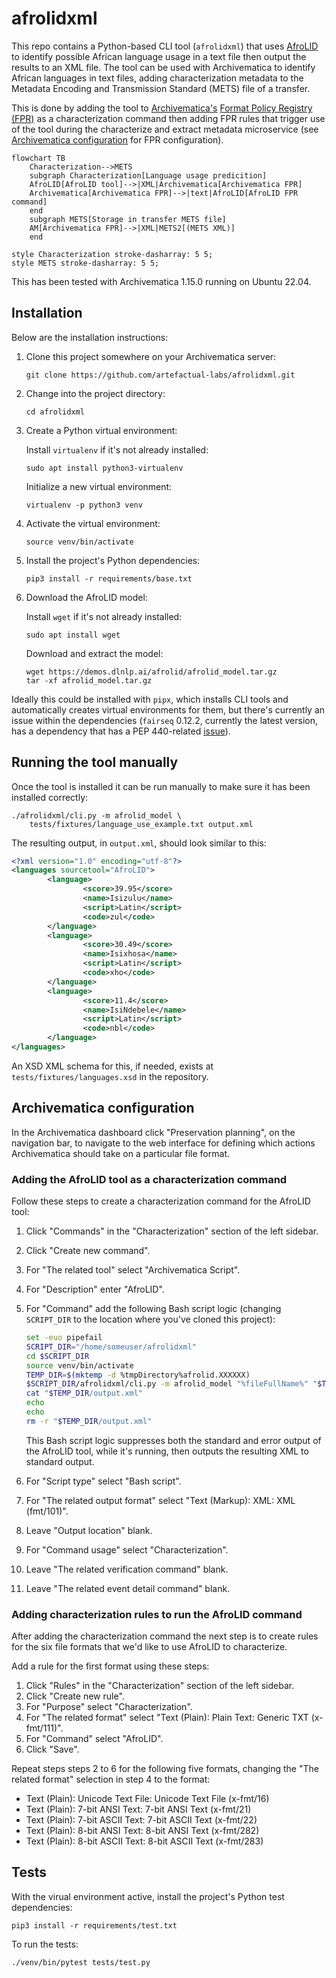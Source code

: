 # afrolidxml

This repo contains a Python-based CLI tool (`afrolidxml`) that uses
[AfroLID](https://github.com/UBC-NLP/afrolid) to identify possible African
language usage in a text file then output the results to an XML file.
The tool can be used with Archivematica to identify African languages in text
files, adding characterization metadata to the Metadata Encoding and
Transmission Standard (METS) file of a transfer.

This is done by adding the tool to [Archivematica's][Archivematica]
[Format Policy Registry (FPR)][FPR]
as a characterization command then adding FPR rules that trigger use of the
tool during the characterize and extract metadata microservice
(see [Archivematica configuration](#archivematica-configuration) for FPR
configuration).

[Archivematica]: https://github.com/artefactual/archivematica
[FPR]: https://www.archivematica.org/en/docs/archivematica-1.15/user-manual/preservation/preservation-planning/

```mermaid
flowchart TB
    Characterization-->METS
    subgraph Characterization[Language usage predicition]
    AfroLID[AfroLID tool]-->|XML|Archivematica[Archivematica FPR]
    Archivematica[Archivematica FPR]-->|text|AfroLID[AfroLID FPR command]
    end
    subgraph METS[Storage in transfer METS file]
    AM[Archivematica FPR]-->|XML|METS2[(METS XML)]
    end

style Characterization stroke-dasharray: 5 5;
style METS stroke-dasharray: 5 5;
```

This has been tested with Archivematica 1.15.0 running on Ubuntu 22.04.

## Installation

Below are the installation instructions:

1. Clone this project somewhere on your Archivematica server:

    ```shell
    git clone https://github.com/artefactual-labs/afrolidxml.git
    ```

1. Change into the project directory:

    ```shell
    cd afrolidxml
    ```

1. Create a Python virtual environment:

    Install `virtualenv` if it's not already installed:

    ```shell
    sudo apt install python3-virtualenv
    ```

    Initialize a new virtual environment:

    ```shell
    virtualenv -p python3 venv
    ```

1. Activate the virtual environment:

    ```shell
    source venv/bin/activate
    ```

1. Install the project's Python dependencies:

    ```shell
    pip3 install -r requirements/base.txt
    ```

1. Download the AfroLID model:

    Install `wget` if it's not already installed:

    ```shell
    sudo apt install wget
    ```

    Download and extract the model:

    ```shell
    wget https://demos.dlnlp.ai/afrolid/afrolid_model.tar.gz
    tar -xf afrolid_model.tar.gz
    ```

Ideally this could be installed with `pipx`, which installs CLI tools and
automatically creates virtual environments for them, but there's currently
an issue within the dependencies (`fairseq` 0.12.2, currently the latest
version, has a dependency that has a PEP 440-related [issue][issue]).

[issue]: https://github.com/facebookresearch/fairseq/issues/5055

## Running the tool manually

Once the tool is installed it can be run manually to make sure it has been
installed correctly:

```shell
./afrolidxml/cli.py -m afrolid_model \
    tests/fixtures/language_use_example.txt output.xml
```

The resulting output, in `output.xml`, should look similar to this:

```xml
<?xml version="1.0" encoding="utf-8"?>
<languages sourcetool="AfroLID">
        <language>
                <score>39.95</score>
                <name>Isizulu</name>
                <script>Latin</script>
                <code>zul</code>
        </language>
        <language>
                <score>30.49</score>
                <name>Isixhosa</name>
                <script>Latin</script>
                <code>xho</code>
        </language>
        <language>
                <score>11.4</score>
                <name>IsiNdebele</name>
                <script>Latin</script>
                <code>nbl</code>
        </language>
</languages>
```

An XSD XML schema for this, if needed, exists at `tests/fixtures/languages.xsd`
in the repository.

## Archivematica configuration

In the Archivematica dashboard click "Preservation planning", on the navigation
bar, to navigate to the web interface for defining which actions Archivematica
should take on a particular file format.

### Adding the AfroLID tool as a characterization command

Follow these steps to create a characterization command for the AfroLID tool:

1. Click "Commands" in the "Characterization" section of the left sidebar.
1. Click "Create new command".
1. For "The related tool" select "Archivematica Script".
1. For "Description" enter "AfroLID".
1. For "Command" add the following Bash script logic (changing `SCRIPT_DIR` to
   the location where you've cloned this project):

    ```bash
    set -euo pipefail
    SCRIPT_DIR="/home/someuser/afrolidxml"
    cd $SCRIPT_DIR
    source venv/bin/activate
    TEMP_DIR=$(mktemp -d %tmpDirectory%afrolid.XXXXXX)
    $SCRIPT_DIR/afrolidxml/cli.py -m afrolid_model "%fileFullName%" "$TEMP_DIR/output.xml" 1>/dev/null 2>/dev/null
    cat "$TEMP_DIR/output.xml"
    echo
    echo
    rm -r "$TEMP_DIR/output.xml"
    ```

    This Bash script logic suppresses both the standard and error output of the
    AfroLID tool, while it's running, then outputs the resulting XML to standard
    output.

1. For "Script type" select "Bash script".
1. For "The related output format" select "Text (Markup): XML: XML (fmt/101)".
1. Leave "Output location" blank.
1. For "Command usage" select "Characterization".
1. Leave "The related verification command" blank.
1. Leave "The related event detail command" blank.

### Adding characterization rules to run the AfroLID command

After adding the characterization command the next step is to create rules for
the six file formats that we'd like to use AfroLID to characterize.

Add a rule for the first format using these steps:

1. Click "Rules" in the "Characterization" section of the left sidebar.
2. Click "Create new rule".
3. For "Purpose" select "Characterization".
4. For "The related format" select "Text (Plain): Plain Text: Generic TXT
   (x-fmt/111)".
5. For "Command" select "AfroLID".
6. Click "Save".

Repeat steps steps 2 to 6 for the following five formats, changing the "The
related format" selection in step 4 to the format:

* Text (Plain): Unicode Text File: Unicode Text File (x-fmt/16)
* Text (Plain): 7-bit ANSI Text: 7-bit ANSI Text (x-fmt/21)
* Text (Plain): 7-bit ASCII Text: 7-bit ASCII Text (x-fmt/22)
* Text (Plain): 8-bit ANSI Text: 8-bit ANSI Text (x-fmt/282)
* Text (Plain): 8-bit ASCII Text: 8-bit ASCII Text (x-fmt/283)

## Tests

With the virual environment active, install the project's Python test dependencies:

```shell
pip3 install -r requirements/test.txt
```

To run the tests:

```shell
./venv/bin/pytest tests/test.py
```
